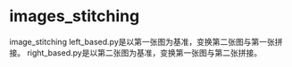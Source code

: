 # images_stitching
image_stitching
left_based.py是以第一张图为基准，变换第二张图与第一张拼接。
right_based.py是以第二张图为基准，变换第一张图与第二张拼接。
